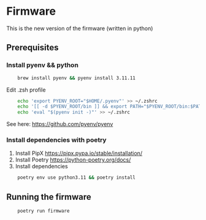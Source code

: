 # Firmware

This is the new version of the firmware (written in python)

## Prerequisites

### Install pyenv && python

```bash
    brew install pyenv && pyenv install 3.11.11
```

Edit .zsh profile

```bash
    echo 'export PYENV_ROOT="$HOME/.pyenv"' >> ~/.zshrc
    echo '[[ -d $PYENV_ROOT/bin ]] && export PATH="$PYENV_ROOT/bin:$PATH"' >> ~/.zshrc
    echo 'eval "$(pyenv init -)"' >> ~/.zshrc
```

See here: https://github.com/pyenv/pyenv

### Install dependencies with poetry

1. Install PipX https://pipx.pypa.io/stable/installation/
2. Install Poetry https://python-poetry.org/docs/
3. Install dependencies

```bash
    poetry env use python3.11 && poetry install
```

## Running the firmware

```bash
    poetry run firmware
```